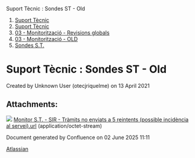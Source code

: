 Suport Tècnic : Sondes ST - Old  

1.  [Suport Tècnic](index.md)
2.  [Suport Tècnic](13893782.md)
3.  [03 - Monitorització - Revisions globals](26313327.md)
4.  [03 - Monitorització - OLD](128647245.md)
5.  [Sondes S.T.](Sondes-S.T._30869120.md)

Suport Tècnic : Sondes ST - Old
===============================

Created by Unknown User (otecjriquelme) on 13 April 2021

Attachments:
------------

![](images/icons/bullet_blue.gif) [Monitor S.T. - SIR - Tràmits no enviats a 5 reintents (possible incidència al servei).url](attachments/41522507/64979184.url) (application/octet-stream)  

Document generated by Confluence on 02 June 2025 11:11

[Atlassian](http://www.atlassian.com/)